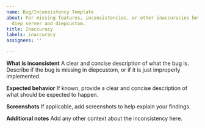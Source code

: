 ```yaml
---
name: Bug/Inconsistency Template
about: For missing features, inconsistencies, or other inaccuracies between a real
  diep server and diepcustom.
title: Inaccuracy
labels: inaccuracy
assignees: ''

---
```


**What is inconsistent**
A clear and concise description of what the bug is. Describe if the bug is missing in diepcustom, or if it is just improperly implemented.

**Expected behavior**
If known, provide a clear and concise description of what should be expected to happen.

**Screenshots**
If applicable, add screenshots to help explain your findings.

**Additional notes**
Add any other context about the inconsistency here.
